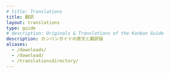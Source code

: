 ```yaml
---
# title: Translations
title: 翻訳
layout: translations
type: guide
# description: Originals & Translations of the Kanban Guide
description: カンバンガイドの原文と翻訳版
aliases:
  - /downloads/
  - /download/
  - /translationsdirectory/
---
```


